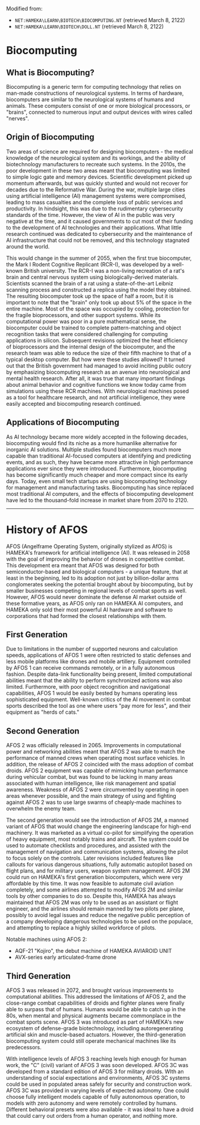 Modified from:

- `NET:HAMEKA\LEARN\BIOTECH\BIOCOMPUTING.NT` (retrieved March 8, 2122)
- `NET:HAMEKA\LEARN\BIOTECH\DOLL.NT` (retrieved March 8, 2122)

# Biocomputing

## What is Biocomputing?

Biocomputing is a generic term for computing technology that relies on man-made constructions of neurological systems. In terms of hardware, biocomputers are similar to the neurological systems of humans and animals. These computers consist of one or more biological processors, or "brains", connected to numerous input and output devices with wires called "nerves".

## Origin of Biocomputing

Two areas of science are required for designing biocomputers - the medical knowledge of the neurological system and its workings, and the ability of biotechnology manufacturers to recreate such systems. In the 2010s, the poor development in these two areas meant that biocomputing was limited to simple logic gate and memory devices. Scientific development picked up momentum afterwards, but was quickly stunted and would not recover for decades due to the Reformative War. During the war, multiple large cities using artificial intelligence (AI) management systems were compromised, leading to mass casualties and the complete loss of public services and productivity. In hindsight, this was due to the rudimentary cybersecurity standards of the time. However, the view of AI in the public was very negative at the time, and it caused governments to cut most of their funding to the development of AI technologies and their applications. What little research continued was dedicated to cybersecurity and the maintenance of AI infrastructure that could not be removed, and this technology stagnated around the world.

This would change in the summer of 2055, when the first true biocomputer, the Mark I Rodent Cognitive Replicant (RCR-I), was developed by a well-known British university. The RCR-I was a non-living recreation of a rat's brain and central nervous system using biologically-derived materials. Scientists scanned the brain of a rat using a state-of-the-art Leibniz scanning process and constructed a replica using the model they obtained. The resulting biocomputer took up the space of half a room, but it is important to note that the "brain" only took up about 5% of the space in the entire machine. Most of the space was occupied by cooling, protection for the fragile bioprocessors, and other support systems. While its computational power was poor in a pure mathematical sense, the biocomputer could be trained to complete pattern-matching and object recognition tasks that were considered challenging for computing applications in silicon. Subsequent revisions optimized the heat efficiency of bioprocessors and the internal design of the biocomputer, and the research team was able to reduce the size of their fifth machine to that of a typical desktop computer. But how were these studies allowed? It turned out that the British government had managed to avoid inciting public outcry by emphasizing biocomputing research as an avenue into neurological and mental health research. After all, it was true that many important findings about animal behavior and cognitive functions we know today came from simulations using these RCR machines. With neurological machines posed as a tool for healthcare research, and not artificial intelligence, they were easily accepted and biocomputing research continued.

## Applications of Biocomputing

As AI technology became more widely accepted in the following decades, biocomputing would find its niche as a more humanlike alternative for inorganic AI solutions. Multiple studies found biocomputers much more capable than traditional AI-focused computers at identifying and predicting events, and as such, they have became more attractive in high performance applications ever since they were introduced. Furthermore, biocomputing has become significantly much cheaper and more compact since its early days. Today, even small tech startups are using biocomputing technology for management and manufacturing tasks. Biocomputing has since replaced most traditional AI computers, and the effects of biocomputing development have led to the thousand-fold increase in market share from 2070 to 2120.

- - -

# History of AFOS

AFOS (Angelframe Operating System, originally stylized as AfOS) is HAMEKA's framework for artificial intelligence (AI). It was released in 2058 with the goal of improving the behavior of drones in competitive combat. This development era meant that AFOS was designed for both semiconductor-based and biological computers - a unique feature, that at least in the beginning, led to its adoption not just by billion-dollar arms conglomerates seeking the potential brought about by biocomputing, but by smaller businesses competing in regional levels of combat sports as well. However, AFOS would never dominate the defense AI market outside of these formative years, as AFOS only ran on HAMEKA AI computers, and HAMEKA only sold their most powerful AI hardware and software to corporations that had formed the closest relationships with them.

## First Generation

Due to limitations in the number of supported neurons and calculation speeds, applications of AFOS 1 were often restricted to static defenses and less mobile platforms like drones and mobile artillery. Equipment controlled by AFOS 1 can receive commands remotely, or in a fully autonomous fashion. Despite data-link functionality being present, limited computational abilities meant that the ability to perform synchronized actions was also limited. Furthermore, with poor object recognition and navigational capabilities, AFOS 1 would be easily bested by humans operating less sophisticated equipment. Well-known critics of the AI movement in combat sports described the tool as one where users "pay more for less", and their equipment as "herds of cats."

## Second Generation

AFOS 2 was officially released in 2065. Improvements in computational power and networking abilities meant that AFOS 2 was able to match the performance of manned crews when operating most surface vehicles. In addition, the release of AFOS 2 coincided with the mass adoption of combat droids. AFOS 2 equipment was capable of mimicking human performance during vehicular combat, but was found to be lacking in many areas associated with human intelligence, like risk management and spatial awareness. Weakness of AFOS 2 were circumvented by operating in open areas whenever possible, and the main strategy of using and fighting against AFOS 2 was to use large swarms of cheaply-made machines to overwhelm the enemy team.

The second generation would see the introduction of AFOS 2M, a manned variant of AFOS that would change the engineering landscape for high-end machinery. It was marketed as a virtual co-pilot for simplifying the operation of heavy equipment, most notably trains and aircraft. The system could be used to automate checklists and procedures, and assisted with the management of navigation and communication systems, allowing the pilot to focus solely on the controls. Later revisions included features like callouts for various dangerous situations, fully automatic autopilot based on flight plans, and for military users, weapon system management. AFOS 2M could run on HAMEKA's first generation biocomputers, which were very affordable by this time. It was now feasible to automate civil aviation completely, and some airlines attempted to modify AFOS 2M and similar tools by other companies to do so. Despite this, HAMEKA has always maintained that AFOS 2M was only to be used as an assistant or flight engineer, and the airlines should remain manned by two pilots per plane, possibly to avoid legal issues and reduce the negative public perception of a company developing dangerous technologies to be used on the populace, and attempting to replace a highly skilled workforce of pilots.

Notable machines using AFOS 2:

- AQF-21 "Kojiro", the debut machine of HAMEKA AVIAROID UNIT
- AVX-series early articulated-frame drone

## Third Generation

AFOS 3 was released in 2072, and brought various improvements to computational abilities. This addressed the limitations of AFOS 2, and the close-range combat capabilities of droids and fighter planes were finally able to surpass that of humans. Humans would be able to catch up in the 80s, when mental and physical augments became commonplace in the combat sports scene. AFOS 3 was introduced as part of HAMEKA's new ecosystem of defense-grade biotechnology, including autoregenerating artificial skin and muscle-based actuators. However, the third-generation biocomputing system could still operate mechanical machines like its predecessors.

With intelligence levels of AFOS 3 reaching levels high enough for human work, the "C" (civil) variant of AFOS 3 was soon developed. AFOS 3C was developed from a standard edition of AFOS 3 for military droids. WIth an understanding of social expectations and environments, AFOS 3C systems could be used in populated areas safely for security and construction work. AFOS 3C was provided in varying levels of expected autonomy. One could choose fully intelligent models capable of fully autonomous operation, to models with zero autonomy and were remotely controlled by humans. Different behavioral presets were also available - it was ideal to have a droid that could carry out orders from a human operator, and nothing more.
